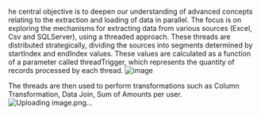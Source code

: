 he central objective is to deepen our understanding of advanced concepts relating to the extraction and loading of data in parallel. The focus is on exploring the mechanisms for extracting data from various sources (Excel, Csv and SQLServer), using a threaded approach. These threads are distributed strategically, dividing the sources into segments determined by startIndex and endIndex values. These values are calculated as a function of a parameter called threadTrigger, which represents the quantity of records processed by each thread.
![image](https://github.com/RamiChaymae/ETL-Extract-Transform-Load-/assets/136628810/bf338cd1-8b85-49d9-9ab2-b0d8ade075df)

The threads are then used to perform transformations such as Column Transformation, Data Join, Sum of Amounts per user.
![Uploading image.png…]()
